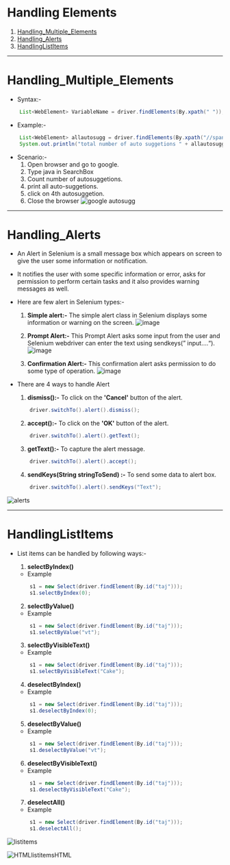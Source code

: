 # Handling Elements

1.  [Handling_Multiple_Elements](#Handling_Multiple_Elements)
2.  [Handling_Alerts](#Handling_Alerts)
3.  [HandlingListItems](#HandlingListItems)


**********************************************************************
# Handling_Multiple_Elements
- Syntax:-
```java
    List<WebElement> VariableName = driver.findElements(By.xpath(" "));
```
- Example:-
```java
    List<WebElement> allautosugg = driver.findElements(By.xpath("//span[contains(.,'ava')]"));
    System.out.println("total number of auto suggetions " + allautosugg.size());
```
- Scenario:-
    1. Open browser and go to google.
    2. Type java in SearchBox
    3. Count number of autosuggetions.
    4. print all auto-suggetions.
    5. click on 4th autosuggetion.
    6. Close the browser
![google autosugg](https://user-images.githubusercontent.com/88243315/186228748-f3bc51b3-1330-45e5-8747-05258845eace.png)

********************************************************************************
# Handling_Alerts
- An Alert in Selenium is a small message box which appears on screen to give the user some information or notification. 
- It notifies the user with some specific information or error, asks for permission to perform certain tasks and it also provides warning messages as well.
- Here are few alert in Selenium types:-
    1. **Simple alert:-** The simple alert class in Selenium displays some information or warning on the screen.
    ![image](https://user-images.githubusercontent.com/88243315/186227814-0fdb51df-eab7-482b-b10c-16d7858de84f.png)


    2. **Prompt Alert:-** This Prompt Alert asks some input from the user and Selenium webdriver can enter the text using sendkeys(” input….“).
    ![image](https://user-images.githubusercontent.com/88243315/186227926-2274e28d-c258-4ec0-9072-90fd3c4b3ed0.png)


    3. **Confirmation Alert:-** This confirmation alert asks permission to do some type of operation.
    ![image](https://user-images.githubusercontent.com/88243315/186227981-ac8b9120-459d-46d6-945d-4f1b1a36d492.png)


- There are 4 ways to handle Alert 
    1.  **dismiss():-** To click on the **'Cancel'** button of the alert.
    ```java
        driver.switchTo().alert().dismiss();
    ```

    2.  **accept():-** To click on the **'OK'** button of the alert.
    ```java
        driver.switchTo().alert().getText();
    ```

    3.  **getText():-** To capture the alert message.
    ```java
        driver.switchTo().alert().accept();
    ```

    4.  **sendKeys(String stringToSend) :-** To send some data to alert box.
    ```java
        driver.switchTo().alert().sendKeys("Text");
    ```
 ![alerts](https://user-images.githubusercontent.com/88243315/186230279-baca9bb2-da0d-4b05-8447-7c1c5804f2e9.png)


**************************************************************
# HandlingListItems
- List items can be handled by following ways:-
    1. **selectByIndex()**
    - Example
    ```java
        s1 = new Select(driver.findElement(By.id("taj")));
        s1.selectByIndex(0);
    ```

    2. **selectByValue()**
    - Example
    ```java
        s1 = new Select(driver.findElement(By.id("taj")));
        s1.selectByValue("vt");
    ```

    3. **selectByVisibleText()**
    - Example
    ```java
        s1 = new Select(driver.findElement(By.id("taj")));
        s1.selectByVisibleText("Cake");
    ```
    
    4. **deselectByIndex()**
    - Example
    ```java
        s1 = new Select(driver.findElement(By.id("taj")));
        s1.deselectByIndex(0);
    ```
    
    5. **deselectByValue()**
    - Example
    ```java
        s1 = new Select(driver.findElement(By.id("taj")));
        s1.deselectByValue("vt");
    ```
    
    6. **deselectByVisibleText()**
    - Example
    ```java
        s1 = new Select(driver.findElement(By.id("taj")));
        s1.deselectByVisibleText("Cake");
    ```
    
    7. **deselectAll()**
    - Example
    ```java
        s1 = new Select(driver.findElement(By.id("taj")));
        s1.deselectAll();
    ```

![listitems](https://user-images.githubusercontent.com/88243315/186230224-d988b5c2-d576-45e0-b1cc-ca2b3a98300d.png)

![HTMLlistitemsHTML](https://user-images.githubusercontent.com/88243315/186495029-493d31ae-4a3e-4deb-a416-28d9878483e3.png)


